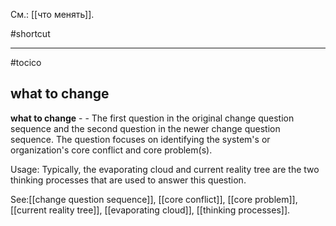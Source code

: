 См.: [[что менять]].

#shortcut




<hr/>

#tocico

## what to change

<b>what to change</b> - - The first question in the original change question sequence and the second question in the newer change question sequence.  The question focuses on identifying the system's or organization's core conflict and core problem(s).



Usage: Typically, the evaporating cloud and current reality tree are the two thinking processes that are used to answer this question. 



See:[[change question sequence]], [[core conflict]], [[core problem]], [[current reality tree]], [[evaporating cloud]], [[thinking processes]].

